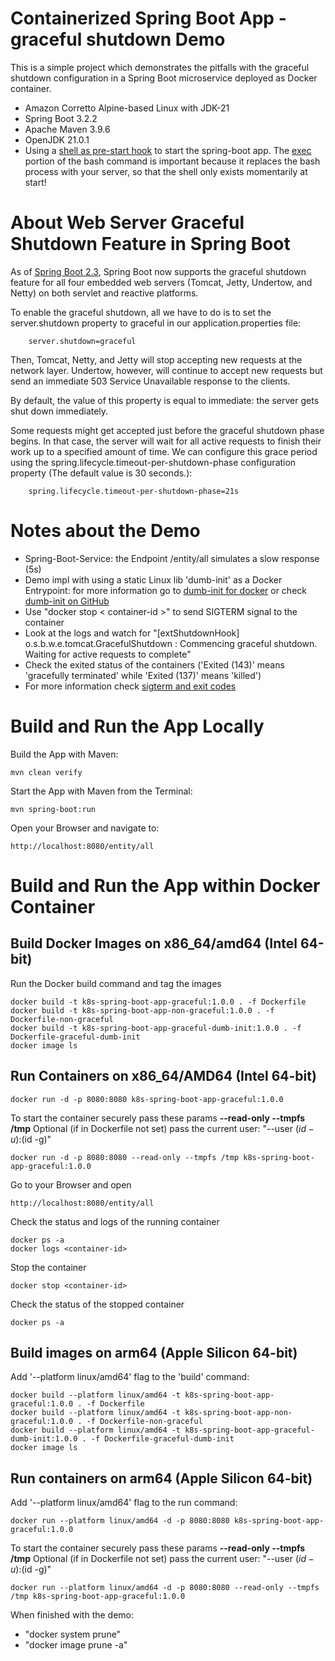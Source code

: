 # Containerized Spring Boot App - graceful shutdown Demo 
This is a simple project which demonstrates the pitfalls with the graceful shutdown configuration in a Spring Boot microservice deployed as Docker container. 
- Amazon Corretto Alpine-based Linux with JDK-21
- Spring Boot 3.2.2
- Apache Maven 3.9.6
- OpenJDK 21.0.1
- Using a [shell as pre-start hook](java-run.sh) to start the spring-boot app. The [exec](https://en.wikipedia.org/wiki/Exec_(system_call)) portion of the bash command is important because it replaces the bash process with your server, so that the shell only exists momentarily at start!

# About Web Server Graceful Shutdown Feature in Spring Boot
As of [Spring Boot 2.3](https://github.com/spring-projects/spring-boot/wiki/Spring-Boot-2.3-Release-Notes#graceful-shutdown), 
Spring Boot now supports the graceful shutdown feature for all four embedded web servers (Tomcat, Jetty, Undertow, and Netty) 
on both servlet and reactive platforms.

To enable the graceful shutdown, all we have to do is to set the server.shutdown property to graceful in our application.properties file:

        server.shutdown=graceful

Then, Tomcat, Netty, and Jetty will stop accepting new requests at the network layer. Undertow, however, will continue to accept new requests 
but send an immediate 503 Service Unavailable response to the clients.

By default, the value of this property is equal to immediate: the server gets shut down immediately.

Some requests might get accepted just before the graceful shutdown phase begins. In that case, the server will wait for all active 
requests to finish their work up to a specified amount of time. We can configure this grace period using the 
spring.lifecycle.timeout-per-shutdown-phase configuration property (The default value is 30 seconds.):

        spring.lifecycle.timeout-per-shutdown-phase=21s


# Notes about the Demo
- Spring-Boot-Service: the Endpoint /entity/all simulates a slow response (5s)
- Demo impl with using a static Linux lib 'dumb-init' as a Docker Entrypoint: for more information go to [dumb-init for docker](https://engineeringblog.yelp.com/2016/01/dumb-init-an-init-for-docker.html) or check [dumb-init on GitHub](https://github.com/Yelp/dumb-init)
- Use "docker stop < container-id >" to send SIGTERM signal to the container
- Look at the logs and watch for "[extShutdownHook] o.s.b.w.e.tomcat.GracefulShutdown        : Commencing graceful shutdown. Waiting for active requests to complete"
- Check the exited status of the containers ('Exited (143)' means 'gracefully terminated' while 'Exited (137)' means 'killed')
- For more information check [sigterm and exit codes](https://komodor.com/learn/sigterm-signal-15-exit-code-143-linux-graceful-termination/)

# Build and Run the App Locally
Build the App with Maven:

    mvn clean verify

Start the App with Maven from the Terminal:

    mvn spring-boot:run

Open your Browser and navigate to:

    http://localhost:8080/entity/all

# Build and Run the App within Docker Container

## Build Docker Images on x86_64/amd64 (Intel 64-bit)
Run the Docker build command and tag the images

    docker build -t k8s-spring-boot-app-graceful:1.0.0 . -f Dockerfile
    docker build -t k8s-spring-boot-app-non-graceful:1.0.0 . -f Dockerfile-non-graceful
    docker build -t k8s-spring-boot-app-graceful-dumb-init:1.0.0 . -f Dockerfile-graceful-dumb-init
    docker image ls

## Run Containers on x86_64/AMD64 (Intel 64-bit)


    docker run -d -p 8080:8080 k8s-spring-boot-app-graceful:1.0.0

To start the container securely pass these params **--read-only --tmpfs /tmp**
Optional (if in Dockerfile not set) pass the current user: "--user $(id -u):$(id -g)"

    docker run -d -p 8080:8080 --read-only --tmpfs /tmp k8s-spring-boot-app-graceful:1.0.0

Go to your Browser and open 

    http://localhost:8080/entity/all

Check the status and logs of the running container

    docker ps -a
    docker logs <container-id>

Stop the container

    docker stop <container-id>

Check the status of the stopped container

    docker ps -a


## Build images on arm64 (Apple Silicon 64-bit)
Add '--platform linux/amd64' flag to the 'build' command:

    docker build --platform linux/amd64 -t k8s-spring-boot-app-graceful:1.0.0 . -f Dockerfile 
    docker build --platform linux/amd64 -t k8s-spring-boot-app-non-graceful:1.0.0 . -f Dockerfile-non-graceful
    docker build --platform linux/amd64 -t k8s-spring-boot-app-graceful-dumb-init:1.0.0 . -f Dockerfile-graceful-dumb-init
    docker image ls

## Run containers on arm64 (Apple Silicon 64-bit)
Add '--platform linux/amd64' flag to the run command:

    docker run --platform linux/amd64 -d -p 8080:8080 k8s-spring-boot-app-graceful:1.0.0

To start the container securely pass these params **--read-only --tmpfs /tmp**
Optional (if in Dockerfile not set) pass the current user: "--user $(id -u):$(id -g)"

    docker run --platform linux/amd64 -d -p 8080:8080 --read-only --tmpfs /tmp k8s-spring-boot-app-graceful:1.0.0



When finished with the demo: 
- "docker system prune"
- "docker image prune -a"






